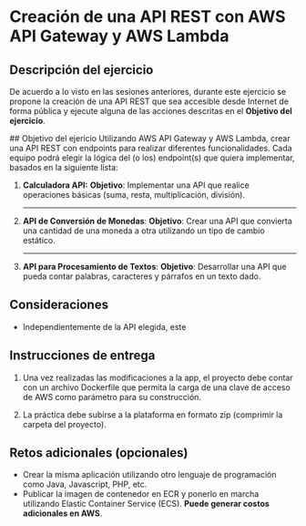 # Creación de una API REST con AWS API Gateway y AWS Lambda

## Descripción del ejercicio

De acuerdo a lo visto en las sesiones anteriores, durante este ejercicio se propone la creación de una API REST que sea accesible desde Internet de forma pública y ejecute alguna de las acciones descritas en el **Objetivo del ejercicio**.

## Objetivo del ejericio
Utilizando AWS API Gateway y AWS Lambda, crear una API REST con endpoints para realizar diferentes funcionalidades. Cada equipo podrá elegir la lógica del (o los) endpoint(s) que quiera implementar, basados en la siguiente lista:

1. **Calculadora API:**
   **Objetivo**: Implementar una API que realice operaciones básicas (suma, resta, multiplicación, división).

   ***

2. **API de Conversión de Monedas**:
   **Objetivo**: Crear una API que convierta una cantidad de una moneda a otra utilizando un tipo de cambio estático.

   ***

3. **API para Procesamiento de Textos**:
   **Objetivo**: Desarrollar una API que pueda contar palabras, caracteres y párrafos en un texto dado.

## Consideraciones

- Independientemente de la API elegida, este

## Instrucciones de entrega

1. Una vez realizadas las modificaciones a la app, el proyecto debe contar con un archivo Dockerfile que permita la carga de una clave de acceso de AWS como parámetro para su construcción.

2. La práctica debe subirse a la plataforma en formato zip (comprimir la carpeta del proyecto).

## Retos adicionales (opcionales)

- Crear la misma aplicación utilizando otro lenguaje de programación como Java, Javascript, PHP, etc.
- Publicar la imagen de contenedor en ECR y ponerlo en marcha utilizando Elastic Container Service (ECS). **Puede generar costos adicionales en AWS**.
